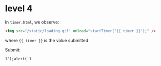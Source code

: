 # level 4

In `timer.html`, we observe:

```html
<img src="/static/loading.gif" onload="startTimer('{{ timer }}');" />
```

where `{{ timer }}` is the value submitted

Submit:

```text
1');alert('1
```
